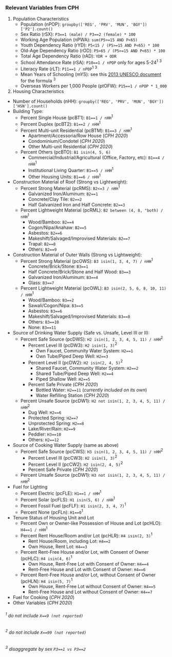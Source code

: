 ### Relevant Variables from CPH

1. Population Characteristics
    - Population (nPOP): `groupby(['REG', 'PRV', 'MUN', 'BGY'])['P2'].count()`
    - Sex Ratio (rSX): `P3==1 (male) / P3==2 (female) * 100`
    - Working Age Population (nPWA): `sum(P5>=15 AND P<65)`
    - Youth Dependency Ratio (rYD): `P5<15 / (P5>=15 AND P<65) * 100`
    - Old-Age Dependency Ratio (rOD): `P5>65 / (P5>=15 AND P<65) * 100`
    - Total Age Dependency Ratio (rAD): `YDR + ODR`
    - School Attendance Rate (rSA): `P10==1 / nPOP` only for ages 5-24<sup>1</sup> <sup>3</sup>
    - Literacy Rate (rLT): `P11==1 / nPOP`<sup>1</sup> <sup>3</sup>
    - Mean Years of Schooling (mYS): see this [2013 UNESCO document](https://uis.unesco.org/sites/default/files/documents/uis-methodology-for-estimation-of-mean-years-of-schooling-2013-en_0.pdf) for the formula <sup>3</sup>
    - Overseas Workers per 1,000 People (ptOFW): `P15==1 / nPOP * 1_000`
2. Housing Characteristics
- Number of Households (nHH): `groupby(['REG', 'PRV', 'MUN', 'BGY'])['HSN'].count()`
- Building Type:
    - Percent Single House (pcBT1): `B1==1 / nHH`<sup>1</sup>
    - Percent Duplex (pcBT2): `B1==2 / nHH`<sup>1</sup>
    - Percent Multi-unit Residential (pcBTM): `B1==3 / nHH`<sup>1</sup>
        - Apartment/Accessoria/Row House (*CPH 2020*)
        - Condominium/Condotel (*CPH 2020*)
        - Other Multi-unit Residential (*CPH 2020*)
    - Percent Others (pcBTO): `B1 isin(4, 5, 6)`
        - Commercial/Industrial/Agricultural (Office, Factory, etc): `B1==4 / nHH`<sup>1</sup>
        - Institutional Living Quarter: `B1==5 / nHH`<sup>1</sup>
        - Other Housing Units: `B1==6 / nHH`<sup>1</sup>
- Construction Material of Roof (Strong vs Lightweight):
    - Percent Strong Material (pcRMS): `B2<=3 / nHH`<sup>1</sup>
        - Galvanized Iron/Aluminum: `B2==1`
        - Concrete/Clay Tile: `B2==2`
        - Half Galvanized Iron and Half Concrete: `B2==3`
    - Percent Lightweight Material (pcRML): `B2 between (4, 8, "both) / nHH`<sup>1</sup>
        - Wood/Bamboo: `B2==4`
        - Cogon/Nipa/Anahaw: `B2==5`
        - Asbestos: `B2==6`
        - Makeshift/Salvaged/Improvised Materials: `B2==7`
        - Trapal: `B2==8`
        - Others: `B2==9`
- Construction Material of Outer Walls (Strong vs Lightweight):
    - Percent Strong Material (pcOWS): `B3 isin(1, 3, 4, 7) / nHH`<sup>1</sup>
        - Concrete/Brick/Stone: `B3==1`
        - Half Concrete/Brick/Stone and Half Wood: `B3==3`
        - Galvanized Iron/Aluminum: `B3==4`
        - Glass: `B3==7`
    - Percent Lightweight Material (pcOWL): `B3 isin(2, 5, 6, 8, 10, 11) / nHH`<sup>1</sup>
        - Wood/Bamboo: `B3==2`
        - Sawali/Cogon/Nipa: `B3==5`
        - Asbestos: `B3==6`
        - Makeshift/Salvaged/Improvised Materials: `B3==8`
        - Others: `B3==10`
        - None: `B3==11`
- Source of Drinking Water Supply (Safe vs. Unsafe, Level III or II):
    - Percent Safe Source (pcDWS): `H2 isin(1, 2, 3, 4, 5, 11) / nHH`<sup>2</sup>
        - Percent Level III (pcDW3): `H2 isin(1, 3)`<sup>2</sup>
            - Own Faucet, Community Water System: `H2==1`
            - Own Tube/Piped Deep Well: `H2==3`
        - Percent Level II (pcDW2): `H2 isin(2, 4, 5)`<sup>2</sup>
            - Shared Faucet, Community Water System: `H2==2`
            - Shared Tube/Piped Deep Well: `H2==4`
            - Piped Shallow Well: `H2==5`
        - Percent Safe Private (*CPH 2020*)
            - Bottled Water: `H2==11` (*currently included on its own*)
            - Water Refilling Station (*CPH 2020*)
    - Percent Unsafe Source (pcDW1): `H2 not isin(1, 2, 3, 4, 5, 11) / nHH`<sup>2</sup>
        - Dug Well: `H2==6`
        - Protected Spring: `H2==7`
        - Unprotected Spring: `H2==8`
        - Lake/River/Rain: `H2==9`
        - Peddler: `H3==10`
        - Others: `H2==12`
- Source of Cooking Water Supply (same as above)
    - Percent Safe Source (pcCWS): `H3 isin(1, 2, 3, 4, 5, 11) / nHH`<sup>2</sup>
        - Percent Level III (pcCW3): `H2 isin(1, 3)`<sup>2</sup>
        - Percent Level II (pcCW2): `H2 isin(2, 4, 5)`<sup>2</sup>
        - Percent Safe Private (*CPH 2020*)
    - Percent Unsafe Source (pcDW1): `H3 not isin(1, 2, 3, 4, 5, 11) / nHH`<sup>2</sup>
- Fuel for Lighting
    - Percent Electric (pcFLE): `H1==1 / nHH`<sup>1</sup>
    - Percent Solar (pcFLS): `H1 isin(5, 6) / nHH`<sup>1</sup>
    - Percent Fossil Fuel (pcFLF): `H1 isin(2, 3, 4, 7)`<sup>1</sup>
    - Percent None (pcFLn): `H1==0`<sup>1</sup>
- Tenure Status of Housing Unit and Lot
    - Percent Own or Owner-like Possession of House and Lot (pcHLO): `H4==1 / nHH`<sup>1</sup>
    - Percent Rent House/Room and/or Lot (pcHLR): `H4 isin(2, 3)`<sup>1</sup>
        - Rent House/Room, including Lot: `H4==2`
        - Own House, Rent Lot: `H4==3`
    - Percent Rent-Free House and/or Lot, with Consent of Owner (pcHLC): `H4 isin(4, 6)`<sup>1</sup>
        - Own House, Rent-Free Lot with Consent of Owner: `H4==4`
        - Rent-Free House and Lot with Consent of Owner: `H4==6`
    - Percent Rent-Free House and/or Lot, without Consent of Owner (pcHLN): `H4 isin(5, 7)`<sup>1</sup>
        - Own House, Rent-Free Lot without Consent of Owner: `H4==5`
        - Rent-Free House and Lot without Consent of Owner: `H4==7`
- Fuel for Cooking (*CPH 2020*)
- Other Variables (*CPH 2020*)

###### <sup>1</sup> do not include `X==9 (not reported)`
###### <sup>2</sup> do not include `X==99 (not reported)`
###### <sup>3</sup> disaggregate by sex `P3==1 vs P3==2`